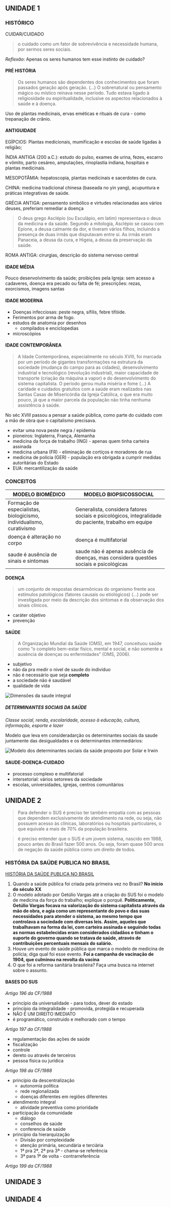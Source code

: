 ## UNIDADE 1

### HISTÓRICO

CUIDAR/CUIDADO

> o cuidado como um fator de sobrevivência e necessidade humana, por sermos seres sociais.

_Reflexão_: Apenas os seres humanos tem esse instinto de cuidado?

#### PRÉ HISTÓRIA

> Os seres humanos são dependentes dos conhecimentos que foram passados geração após geração. (...)
> O sobrenatural ou pensamento mágico ou místico reinava nesse período. Tudo estava ligado à religiosidade ou espiritualidade, inclusive os aspectos relacionados à saúde e à doença.

Uso de plantas medicinais, ervas eméticas e rituais de cura - como trepanação de crânio.

#### ANTIGUIDADE

EGÍPCIOS: Plantas medicionais, mumificação e escolas de saúde ligadas à religião;

ÍNDIA ANTIGA (200 a.C.): estudo do pulso, exames de urina, fezes, escarro e vômito, parto cesáreo, amputações, rinoplastia indiana, hospitais e plantas medicinais.

MESOPOTÂMIA: hepatoscopia, plantas medicinais e sacerdotes de cura.

CHINA: medicina tradicional chinesa (baseada no yin yang), acupuntura e práticas integrativas de saúde.

GRÉCIA ANTIGA: pensamento simbólico e virtudes relacionadas aos vários deuses, preferiam remediar a doença

> O deus grego Asclépio (ou Esculápio, em latim) representava o deus da medicina e da saúde. Segundo a mitologia, Asclépio se casou com Epíone, a deusa calmante da dor, e tiveram vários filhos, incluindo a presença de duas irmãs que disputavam entre si. As irmãs eram Panaceia, a deusa da cura, e Higeia, a deusa da preservação da saúde.

ROMA ANTIGA: cirurgias, descrição do sistema nervoso central

#### IDADE MÉDIA

Pouco desenvolvimento da saúde; proibições pela Igreja: sem acesso a cadaveres, doença era pecado ou falta de fé; prescrições: rezas, exorcismos, imagens santas

#### IDADE MODERNA

- Doenças infecciosas: peste negra, sífilis, febre tifóide.
- Ferimentos por arma de fogo.
- estudos de anatomia por desenhos
  - compilados e enciclopedias
- microscópios

#### IDADE CONTEMPORÂNEA

> A Idade Contemporânea, especialmente no século XVIII, foi marcada por um período de gigantes transformações na estrutura da sociedade (mudança do campo para as cidades), desenvolvimento industrial e tecnológico (revolução industrial), maior capacidade de transporte (criação da máquina a vapor) e do desenvolvimento do sistema capitalista. O período gerou muita miséria e fome (...) A caridade e cuidados gratuitos com a saúde eram realizados nas Santas Casas de Misericórdia da Igreja Católica, o que era muito pouco, já que a maior parcela da população não tinha nenhuma assistência à saúde.

No séc XVIII passou a pensar a saúde pública, como parte do cuidado com a mão de obra que o capitalismo precisava.

- evitar uma nova peste negra / epidemia
- pioneiros: Inglaterra, França, Alemanha
- medicina da força de trabalho (ING) - apenas quem tinha carteira assinada
- medicina urbana (FR) - eliminação de cortiços e moradores de rua
- medicina de polícia (GER) - população era obrigada a cumprir medidas autoritárias do Estado
- EUA: mercantilização da saúde

### CONCEITOS

| MODELO BIOMÉDICO                                                     | MODELO BIOPSICOSSOCIAL                                                                               |
| -------------------------------------------------------------------- | ---------------------------------------------------------------------------------------------------- |
| Formação de especialistas, biologicismo, individualismo, curativismo | Generalista, considera fatores sociais e psicológicos, integralidade do paciente, trabalho em equipe |
| doença é alteração no corpo                                          | doença é multifatorial                                                                               |
| saude é ausência de sinais e sintomas                                | saude não é apenas ausência de doenças, mas considera questões sociais e psicológicas                |

#### DOENÇA

> um conjunto de respostas desarmônicas do organismo frente aos estímulos patológicos (fatores causais ou etiológicos) (...) pode ser investigada por meio da descrição dos sintomas e da observação dos sinais clínicos.

- caráter objetivo
- prevenção

#### SAÚDE

> A Organização Mundial da Saúde (OMS), em 1947, conceituou saúde como “o completo bem-estar físico, mental e social, e não somente a ausência de doenças ou enfermidades” (OMS, 2006).

- subjetivo
- não da pra medir o nivel de saude do indivíduo
- não é necessário que seja **completo**
- a sociedade não é saudável
- qualidade de vida

![Dimensões da saude integral](./assets/47.png)

##### DETERMINANTES SOCIAIS DA SAÚDE

_Classe social, renda, escolaridade, acesso à educação, cultura, informação, esporte e lazer_

Modelo que leva em consideradarção os determinantes sociais da saude juntamente das desigualdades e os determinantes intermediários:

![Modelo dos determinantes sociais da saúde proposto por Solar e Irwin](./assets/c0.png)

#### SAUDE-DOENÇA-CUIDADO

- processo complexo e multifatorial
- intersetorial: vários setorews da sociedade
- escolas, universidades, igrejas, centros comunitários

## UNIDADE 2

> Para defender o SUS é preciso ter também empatia com as pessoas que dependem exclusivamente do atendimento na rede, ou seja, não possuem acesso às clínicas, laboratórios ou hospitais particulares, o que equivale a mais de 70% da população brasileira.

> é preciso entender que o SUS é um jovem sistema, nascido em 1988, pouco antes do Brasil fazer 500 anos. Ou seja, foram quase 500 anos de negação da saúde pública como um direito de todos.

### HISTÓRIA DA SAÚDE PUBLICA NO BRASIL

[HISTÓRIA DA SAÚDE PUBLICA NO BRASIL](https://www.youtube.com/watch?v=L7NzqtspLpc)

1. Quando a saúde pública foi criada pela primeira vez no Brasil? **No início do século XX**
2. O modelo adotado por Getúlio Vargas até a criação do SUS foi o modelo de medicina da força do trabalho; explique o porquê. **Politicamente, Getúlio Vargas focava na valorização do sistema capitalista através da mão de obra, e agia como um representante do povo e das suas necessidades para atender o sistema, ao mesmo tempo que controlava a sociedade com diversas leis. Assim, aqueles que trabalhavam na forma da lei, com carteira assinada e seguindo todas as normas estabelecidas eram considerados cidadãos e tinham o suporte do governo quando se tratava de saúde, através de contribuições percentuais mensais do salário.**
3. Houve um evento de saúde pública que marca o modelo de medicina de polícia; diga qual foi esse evento. **Foi a campanha de vacinação de 1904, que culminou na revolta da vacina**
4. O que foi a reforma sanitária brasileira? Faça uma busca na internet sobre o assunto.

#### BASES DO SUS

_Artigo 196 da CF/1988_

- princípio da universalidade - para todos, dever do estado
- princípio da integralidade - promovida, protegida e recuperada
- NÃO É UM DIREITO IMEDIATO
- é programático, construido e melhorado com o tempo

_Artigo 197 da CF/1988_

- regulamentação das ações de saúde
- fiscalização
- controle
- dereto ou através de terceiros
- pessoa física ou jurídica

_Artigo 198 da CF/1988_

- princípio da descentralização
  - autonomia política
  - rede regionalizada
  - doenças diferentes em regiões diferentes
- atendimento integral
  - atividade preventiva como prioridade
- participação da comunidade
  - diálogo
  - conselhos de saúde
  - conferencia de saúde
- princípio da hierarquização
  - Divisão por complexidade
  - atenção primária, secundária e terciária
  - 1ª pra 2ª, 2ª pra 3ª - chama-se referência
  - 3ª para 1ª de volta - contrarreferência

_Artigo 199 da CF/1988_

## UNIDADE 3

## UNIDADE 4
